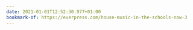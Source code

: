 ```yaml
---
date: 2021-01-01T12:52:30.977+01:00
bookmark-of: https://everpress.com/house-music-in-the-schools-now-3
---
```

